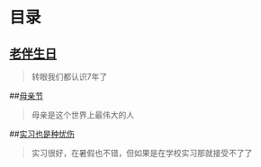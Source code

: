 ﻿# 目录

## [老伴生日](Directory/20140509.md)

>转眼我们都认识7年了

##[母亲节](Directory/20140511.md)

>母亲是这个世界上最伟大的人

##[实习也是种忧伤](Directory/20140516.md)

>实习很好，在暑假也不错，但如果是在学校实习那就接受不了了
